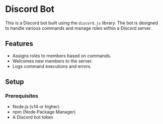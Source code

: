 # Discord Bot

This is a Discord bot built using the `discord.js` library. The bot is designed to handle various commands and manage roles within a Discord server.

## Features

- Assigns roles to members based on commands.
- Welcomes new members to the server.
- Logs command executions and errors.

## Setup

### Prerequisites

- Node.js (v14 or higher)
- npm (Node Package Manager)
- A Discord bot token